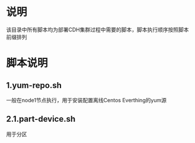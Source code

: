 # 说明
该目录中所有脚本均为部署CDH集群过程中需要的脚本，脚本执行顺序按照脚本前缀排列

# 脚本说明
## 1.yum-repo.sh
一般在node1节点执行，用于安装配置离线Centos Everthing的yum源

## 2.1.part-device.sh
用于分区